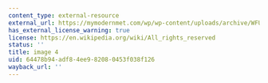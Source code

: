 ```yaml
---
content_type: external-resource
external_url: https://mymodernmet.com/wp/wp-content/uploads/archive/WFUs-9AWXe5hyuaLXw6f_1082112156.jpeg
has_external_license_warning: true
license: https://en.wikipedia.org/wiki/All_rights_reserved
status: ''
title: image 4
uid: 64478b94-adf8-4ee9-8208-0453f038f126
wayback_url: ''
---
```

